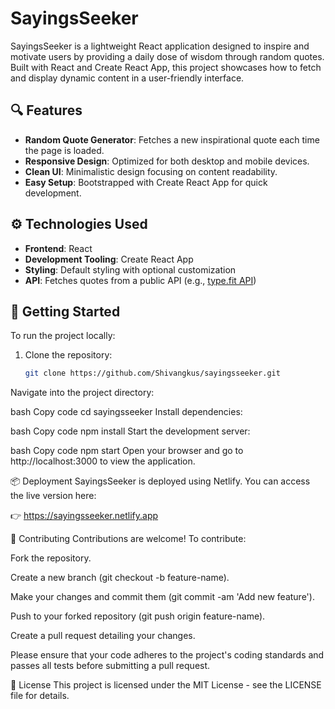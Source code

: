 # SayingsSeeker

SayingsSeeker is a lightweight React application designed to inspire and motivate users by providing a daily dose of wisdom through random quotes. Built with React and Create React App, this project showcases how to fetch and display dynamic content in a user-friendly interface.

## 🔍 Features

- **Random Quote Generator**: Fetches a new inspirational quote each time the page is loaded.
- **Responsive Design**: Optimized for both desktop and mobile devices.
- **Clean UI**: Minimalistic design focusing on content readability.
- **Easy Setup**: Bootstrapped with Create React App for quick development.

## ⚙️ Technologies Used

- **Frontend**: React
- **Development Tooling**: Create React App
- **Styling**: Default styling with optional customization
- **API**: Fetches quotes from a public API (e.g., [type.fit API](https://type.fit/api/quotes))

## 🚀 Getting Started

To run the project locally:

1. Clone the repository:

   ```bash
   git clone https://github.com/Shivangkus/sayingsseeker.git
Navigate into the project directory:

bash
Copy code
cd sayingsseeker
Install dependencies:

bash
Copy code
npm install
Start the development server:

bash
Copy code
npm start
Open your browser and go to http://localhost:3000 to view the application.

📦 Deployment
SayingsSeeker is deployed using Netlify. You can access the live version here:

👉 https://sayingsseeker.netlify.app

🤝 Contributing
Contributions are welcome! To contribute:

Fork the repository.

Create a new branch (git checkout -b feature-name).

Make your changes and commit them (git commit -am 'Add new feature').

Push to your forked repository (git push origin feature-name).

Create a pull request detailing your changes.

Please ensure that your code adheres to the project's coding standards and passes all tests before submitting a pull request.

📄 License
This project is licensed under the MIT License - see the LICENSE file for details.
